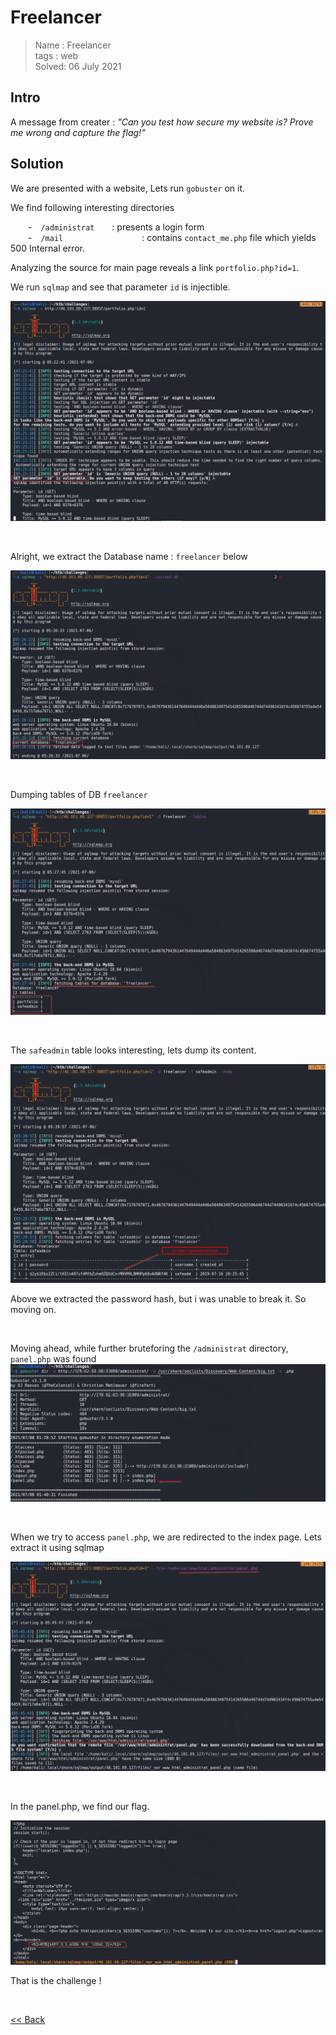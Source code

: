 # Freelancer
>Name : Freelancer<br/>
>tags : web<br/>
>Solved: 06 July 2021<br/>

## Intro
A message from creater :  _"Can you test how secure my website is? Prove me wrong and capture the flag!"_

## Solution
We are presented with a website, Lets run `gobuster` on it.


We find following interesting directories

  - `/administrat`  : presents a login form
  - `/mail`         : contains `contact_me.php` file which yields 500 Internal error.

Analyzing the source for main page reveals a link `portfolio.php?id=1`.

We run `sqlmap` and see that parameter `id` is injectible.

![](./images/freelancer2.png)

<br/>

Alright, we extract the Database name  : `freelancer` below

![Image3](./images/freelancer3.png)

<br/>

Dumping tables of DB `freelancer`

![](./images/freelancer4.png)

<br/>

The `safeadmin` table looks interesting, lets dump its content.

![](./images/freelancer5.png)

Above we extracted the password hash, but i was unable to break it. So moving on.

<br/>

Moving ahead, while further bruteforing the `/administrat` directory, `panel.php` was found
![](./images/freelancer6.png)

<br/>

When we try to access `panel.php`, we are redirected to the index page. Lets extract it using sqlmap

![](./images/freelancer7.png)

<br/>

In the panel.php, we find our flag.

![](./images/freelancer8.png)

That is the challenge !

<br/>

[<< Back](https://grey-fish.github.io/HTB/index.html)

